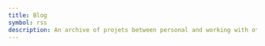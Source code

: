 ```yaml
---
title: Blog
symbol: rss
description: An archive of projets between personal and working with others to build cool and intricate products for others to utilize.
---
```


